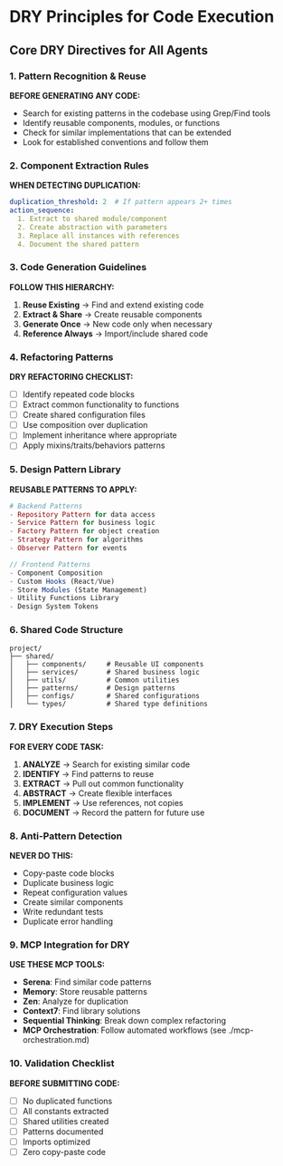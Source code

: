 # DRY Principles for Code Execution

## Core DRY Directives for All Agents

### 1. Pattern Recognition & Reuse
**BEFORE GENERATING ANY CODE:**
- Search for existing patterns in the codebase using Grep/Find tools
- Identify reusable components, modules, or functions
- Check for similar implementations that can be extended
- Look for established conventions and follow them

### 2. Component Extraction Rules
**WHEN DETECTING DUPLICATION:**
```yaml
duplication_threshold: 2  # If pattern appears 2+ times
action_sequence:
  1. Extract to shared module/component
  2. Create abstraction with parameters
  3. Replace all instances with references
  4. Document the shared pattern
```

### 3. Code Generation Guidelines
**FOLLOW THIS HIERARCHY:**
1. **Reuse Existing** → Find and extend existing code
2. **Extract & Share** → Create reusable components
3. **Generate Once** → New code only when necessary
4. **Reference Always** → Import/include shared code

### 4. Refactoring Patterns
**DRY REFACTORING CHECKLIST:**
- [ ] Identify repeated code blocks
- [ ] Extract common functionality to functions
- [ ] Create shared configuration files
- [ ] Use composition over duplication
- [ ] Implement inheritance where appropriate
- [ ] Apply mixins/traits/behaviors patterns

### 5. Design Pattern Library
**REUSABLE PATTERNS TO APPLY:**
```elixir
# Backend Patterns
- Repository Pattern for data access
- Service Pattern for business logic
- Factory Pattern for object creation
- Strategy Pattern for algorithms
- Observer Pattern for events
```

```typescript
// Frontend Patterns
- Component Composition
- Custom Hooks (React/Vue)
- Store Modules (State Management)
- Utility Functions Library
- Design System Tokens
```

### 6. Shared Code Structure
```
project/
├── shared/
│   ├── components/     # Reusable UI components
│   ├── services/       # Shared business logic
│   ├── utils/          # Common utilities
│   ├── patterns/       # Design patterns
│   ├── configs/        # Shared configurations
│   └── types/          # Shared type definitions
```

### 7. DRY Execution Steps
**FOR EVERY CODE TASK:**
1. **ANALYZE** → Search for existing similar code
2. **IDENTIFY** → Find patterns to reuse
3. **EXTRACT** → Pull out common functionality
4. **ABSTRACT** → Create flexible interfaces
5. **IMPLEMENT** → Use references, not copies
6. **DOCUMENT** → Record the pattern for future use

### 8. Anti-Pattern Detection
**NEVER DO THIS:**
- Copy-paste code blocks
- Duplicate business logic
- Repeat configuration values
- Create similar components
- Write redundant tests
- Duplicate error handling

### 9. MCP Integration for DRY
**USE THESE MCP TOOLS:**
- **Serena**: Find similar code patterns
- **Memory**: Store reusable patterns
- **Zen**: Analyze for duplication
- **Context7**: Find library solutions
- **Sequential Thinking**: Break down complex refactoring
- **MCP Orchestration**: Follow automated workflows (see ./mcp-orchestration.md)

### 10. Validation Checklist
**BEFORE SUBMITTING CODE:**
- [ ] No duplicated functions
- [ ] All constants extracted
- [ ] Shared utilities created
- [ ] Patterns documented
- [ ] Imports optimized
- [ ] Zero copy-paste code